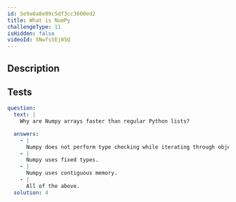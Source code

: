 ```yaml
---
id: 5e9a0a8e09c5df3cc3600ed2
title: What is NumPy
challengeType: 11
isHidden: false
videoId: 5Nwfs5Ej85Q
---
```


## Description

<section id='description'>
</section>

## Tests

<section id='tests'>

```yml
question:
  text: |
    Why are Numpy arrays faster than regular Python lists?

  answers:
    - |
      Numpy does not perform type checking while iterating through objects.
    - |
      Numpy uses fixed types.
    - |
      Numpy uses contiguous memory.
    - |
      All of the above.
  solution: 4
```

</section>
